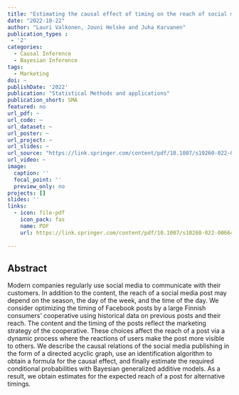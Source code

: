 ```yaml
---
title: "Estimating the causal effect of timing on the reach of social media posts"
date: "2022-10-22"
author: "Lauri Valkonen, Jouni Helske and Juha Karvanen"
publication_types : 
 - '2'
categories: 
  - Causal Inference
  - Bayesian Inference
tags:
  - Marketing
doi: ~
publishDate: '2022'
publication: "Statistical Methods and applications"
publication_short: SMA
featured: no
url_pdf: ~
url_code: ~
url_dataset: ~
url_poster: ~
url_project: ~
url_slides: ~
url_source: "https://link.springer.com/content/pdf/10.1007/s10260-022-00664-z.pdf"
url_video: ~
image:
  caption: ''
  focal_point: ''
  preview_only: no
projects: []
slides: ''
links:
  - icon: file-pdf
    icon_pack: fas
    name: PDF
    url: https://link.springer.com/content/pdf/10.1007/s10260-022-00664-z.pdf
    
---
```


## Abstract

Modern companies regularly use social media to communicate with their customers. In addition to the content, the reach of a social media post may depend on the season, the day of the week, and the time of the day. We consider optimizing the timing of Facebook posts by a large Finnish consumers’ cooperative using historical data on previous posts and their reach. The content and the timing of the posts reflect the marketing strategy of the cooperative. These choices affect the reach of a post via a dynamic process where the reactions of users make the post more visible to others. We describe the causal relations of the social media publishing in the form of a directed acyclic graph, use an identification algorithm to obtain a formula for the causal effect, and finally estimate the required conditional probabilities with Bayesian generalized additive models. As a result, we obtain estimates for the expected reach of a post for alternative timings.

